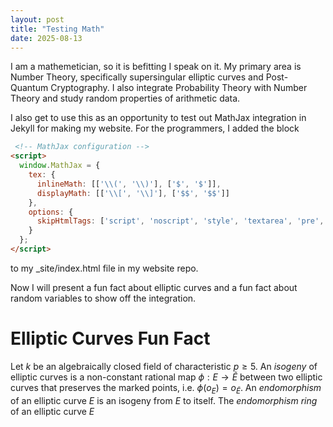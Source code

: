 ```yaml
---
layout: post
title: "Testing Math"
date: 2025-08-13
---
```


I am a mathemetician, so it is befitting I speak on it. My primary area is Number Theory, specifically supersingular elliptic curves and Post-Quantum Cryptography. I also integrate Probability Theory with Number Theory and study random properties of arithmetic data.

I also get to use this as an opportunity to test out MathJax integration in Jekyll for making my website. For the programmers, I added the block 

````html
 <!-- MathJax configuration -->
<script>
  window.MathJax = {
    tex: {
      inlineMath: [['\\(', '\\)'], ['$', '$']],
      displayMath: [['\\[', '\\]'], ['$$', '$$']]
    },
    options: {
      skipHtmlTags: ['script', 'noscript', 'style', 'textarea', 'pre', 'code']
    }
  };
</script>
````
to my _site/index.html file in my website repo. 


Now I will present a fun fact about elliptic curves and a fun fact about random variables to show off the integration. 


# Elliptic Curves Fun Fact

Let $k$ be an algebraically closed field of characteristic $p \ge 5$. An _isogeny_ of elliptic curves is a non-constant rational map $\phi: E \to \widetilde{E}$ between two elliptic curves that preserves the marked points, i.e. $\phi(o_E) = o_{\widetilde{E}}$. An _endomorphism_ of an elliptic curve $E$ is an isogeny from $E$ to itself. The _endomorphism ring_ of an elliptic curve $E$
